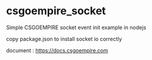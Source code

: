 # csgoempire_socket
Simple CSGOEMPIRE socket event init example in nodejs

copy package.json to install socket io correctly

document : https://docs.csgoempire.com
